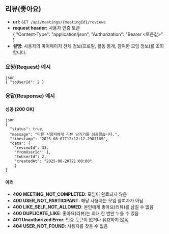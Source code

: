 ## 리뷰(좋아요) 

- **url:** `GET /api/meetings/{meetingId}/reviews`
- **request header:** 사용자 인증 토큰   
  {
    "Content-Type": "application/json",
    "Authorization": "Bearer <토큰값>"
  }
- **설명:** 사용자의 마이페이지 전체 정보(프로필, 활동 통계, 참여한 모임 정보)를 조회합니다.   

### 요청(Request) 예시
```
json
{ "toUserId": 2 }
```

### 응답(Response) 예시

#### 성공 (200 OK)
```
json
{
  "status": true,
  "message": "다른 사용자에게 리뷰 남기기를 성공했습니다.",
  "timestamp": "2025-08-07T12:12:12.2987169",
  "data": {
    "reviewId": 33,
    "fromUserId": 1,
    "toUserId": 2,
    "createdAt": "2025-08-20T21:00:00"
    }
}
```
#### 에러 
* **400 MEETING_NOT_COMPLETED**: 모임이 완료되지 않음
* **400 USER_NOT_PARTICIPANT**: 해당 사용자는 모임 참여자가 아님
* **400 LIKE_SELF_NOT_ALLOWED**: 본인에게 좋아요(리뷰)를 남길 수 없음
* **400 DUPLICATE_LIKE**: 좋아요(리뷰)는 최대 한 번만 누를 수 있음
* **401 Unauthorized Error**: 인증 토큰이 없거나 유효하지 않음
* **404 USER_NOT_FOUND**: 사용자를 찾을 수 없음

